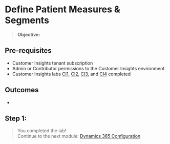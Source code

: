 # Define Patient Measures & Segments
>**Objective:**<br>


## Pre-requisites
* Customer Insights tenant subscription
* Admin or Contributor permissions to the Customer Insights environment
* Customer Insights labs [CI1](https://github.com/microsoft/MC4H-Acceleration/tree/main/PatientOutreach_UserStoryTraining/4_Customer_Insights_Config/Lab_CI1),  [CI2](https://github.com/microsoft/MC4H-Acceleration/tree/main/PatientOutreach_UserStoryTraining/4_Customer_Insights_Config/Lab_CI2), [CI3](https://github.com/microsoft/MC4H-Acceleration/tree/main/PatientOutreach_UserStoryTraining/4_Customer_Insights_Config/Lab_CI3), and [CI4](https://github.com/microsoft/MC4H-Acceleration/tree/main/PatientOutreach_UserStoryTraining/4_Customer_Insights_Config/Lab_CI4) completed


## Outcomes
* 


## Step 1:  

> You completed the lab!<br>
Continue to the next module: [Dynamics 365 Configuration](https://github.com/microsoft/MC4H-Acceleration/tree/main/PatientOutreach_UserStoryTraining/5_D365_Marketing_Config)
